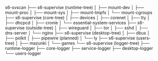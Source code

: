 s6-svscan
├── s6-supervise (runtime-tree)
│   ├── mount-dev
│   ├── mount-proc
│   ├── mount-sys
│   ├── mount-tmpfs
│   └── mount-cgroups
├── s6-supervise (core-tree)
│   ├── devices
│   ├── corenet
│   ├── tty
│   ├── dhcpcd
│   ├── cronie
│   └── essential-system-services
├── s6-supervise (outside-tree)
│   ├── wireguard
│   ├── tor
│   ├── sshd
│   ├── dns-server
│   └── nginx
├── s6-supervise (desktop-tree)
│   ├── dbus
│   ├── polkit
│   ├── pipewire (planned)
│   └── ly
├── s6-supervise (users-tree)
│   ├── mazunki
│   └── games
└── s6-supervise (logger-tree)
    ├── runtime-logger
    ├── core-logger
    ├── service-logger
    ├── desktop-logger
    └── users-logger
